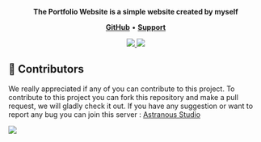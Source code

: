 <p align="center">
  <strong>The Portfolio Website is a simple website created by myself</strong>
  </p>

<p align="center">
    <a href="https://github.com/Xzeel/Portofolio-Website"><b>GitHub</b></a> •
    <a href="https://discord.gg/UF8dSpCkFa"><b>Support</b></a>
</p>

<p align="center"> 
  <a href="https://discord.gg/SnnbztmqyR" target="_blank"> <img src="https://discordapp.com/api/guilds/1229380865167986718/widget.png?style=banner2"/> </a>
  <a href="https://discord.gg/UF8dSpCkFa" target="_blank"> <img src="https://discordapp.com/api/guilds/1165612809258807316/widget.png?style=banner2"/> </a>
</p>

## 👥 Contributors
We really appreciated if any of you can contribute to this project. To contribute to this project you can fork this repository and make a pull request, we will gladly check it out. If you have any suggestion or want to report any bug you can join this server : [Astranous Studio](https://discord.gg/UF8dSpCkFa)

<a href="https://github.com/Xzeel/Portofolio-Website/graphs/contributors">
  <img src="https://contributors-img.web.app/image?repo=xzeel/portofolio-website" />
</a>
